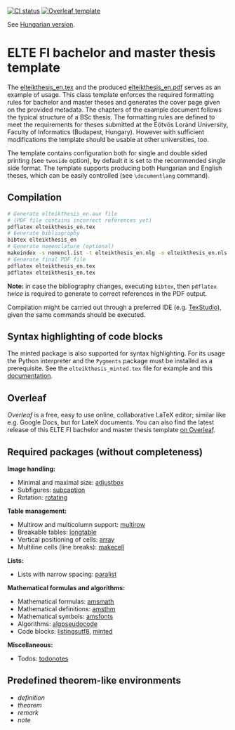 [![CI status](https://github.com/mcserep/elteikthesis/actions/workflows/ci.yml/badge.svg)](https://github.com/mcserep/elteikthesis/actions/workflows/ci.yml)
[![Overleaf template](https://img.shields.io/badge/Overleaf-ELTE%20FI%20Thesis%20Template-brightgreen)](https://www.overleaf.com/latex/templates/elte-fi-thesis-template/scjzzzbjvwfz)

See [Hungarian version](README_hu.md).

# ELTE FI bachelor and master thesis template

The [elteikthesis_en.tex](elteikthesis_en.tex) and the produced [elteikthesis_en.pdf](elteikthesis_en.pdf) serves as an example of usage.
This class template enforces the required formatting rules for bachelor and master theses and generates the cover page given on the provided metadata. The chapters of the example document follows the typical structure of a BSc thesis.
The formatting rules are defined to meet the requirements for theses submitted at the Eötvös Loránd University, Faculty of Informatics (Budapest, Hungary). However with sufficient modifications the template should be usable at other universities, too.

The template contains configuration both for single and double sided printing (see `twoside` option), by default it is set to the recommended single side format.
The template supports producing both Hungarian and English theses, which can be easily controlled (see `\documentlang` command).

## Compilation

```bash
# Generate elteikthesis_en.aux file
# (PDF file contains incorrect references yet)
pdflatex elteikthesis_en.tex
# Generate bibliography
bibtex elteikthesis_en
# Generate nomenclature (optional)
makeindex -s nomencl.ist -t elteikthesis_en.nlg -o elteikthesis_en.nls elteikthesis_en.nlo
# Generate final PDF file
pdflatex elteikthesis_en.tex
pdflatex elteikthesis_en.tex
```

**Note:** in case the bibliography changes, executing `bibtex`, then `pdflatex` _twice_ is required to generate to correct references in the PDF output.

Compilation might be carried out through a preferred IDE (e.g. [TexStudio](https://www.texstudio.org/)), given the same commands should be executed.

## Syntax highlighting of code blocks

The minted package is also supported for syntax  highlighting. For its usage the Python interpreter and the `Pygments` package must be installed as a prerequisite.
See the `elteikthesis_minted.tex` file for example and this [documentation](https://www.overleaf.com/learn/latex/Code_Highlighting_with_minted).

## Overleaf

*Overleaf* is a free, easy to use online, collaborative LaTeX editor; similar like e.g. Google Docs, but for LateX documents.
You can also find the latest release of this ELTE FI bachelor and master thesis template [on Overleaf](https://www.overleaf.com/latex/templates/elte-fi-thesis-template/scjzzzbjvwfz).

## Required packages (without completeness)

**Image handling:**

* Minimal and maximal size: [adjustbox](https://ctan.org/pkg/adjustbox)
* Subfigures: [subcaption](https://ctan.org/pkg/subcaption)
* Rotation: [rotating](https://ctan.org/pkg/rotating)

**Table management:**

* Multirow and multicolumn support: [multirow](https://ctan.org/pkg/multirow)
* Breakable tables: [longtable](https://ctan.org/pkg/longtable)
* Vertical positioning of cells: [array](https://ctan.org/pkg/array)
* Multiline cells (line breaks): [makecell](https://ctan.org/pkg/makecell)

**Lists:**

* Lists with narrow spacing: [paralist](https://ctan.org/pkg/paralist)

**Mathematical formulas and algorithms:**

* Mathematical formulas: [amsmath](https://ctan.org/pkg/amsmath)
* Mathematical definitions: [amsthm](https://ctan.org/pkg/amsthm)
* Mathematical symbols: [amsfonts](https://ctan.org/pkg/amsfonts)
* Algorithms: [algpseudocode](https://www.ctan.org/pkg/algorithmicx)
* Code blocks: [listingsutf8](https://ctan.org/pkg/listingsutf8), [minted](https://ctan.org/pkg/minted)

**Miscellaneous:**

* Todos: [todonotes](https://ctan.org/pkg/todonotes)

## Predefined theorem-like environments

* *definition*
* *theorem*
* *remark*
* *note*
